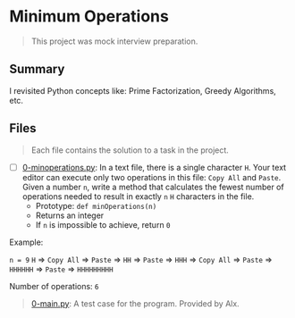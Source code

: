 # Minimum Operations

> This project was mock interview preparation.

## Summary

I revisited Python concepts like: Prime Factorization, Greedy Algorithms, etc.

## Files

> Each file contains the solution to a task in the project.

- [ ] [0-minoperations.py](https://github.com/Ebube-Ochemba/alx-interview/blob/main/0x00-pascal_triangle/0-minoperations.py): In a text file, there is a single character `H`. Your text editor can execute only two operations in this file: `Copy All` and `Paste`. Given a number `n`, write a method that calculates the fewest number of operations needed to result in exactly `n` `H` characters in the file.
  - Prototype: `def minOperations(n)`
  - Returns an integer
  - If `n` is impossible to achieve, return `0`

Example:

`n = 9`
`H` => `Copy All` => `Paste` => `HH` => `Paste` => `HHH` => `Copy All` => `Paste` => `HHHHHH` => `Paste` => `HHHHHHHHH`

Number of operations: `6`

> [0-main.py](./0-main.py): A test case for the program. Provided by Alx.
